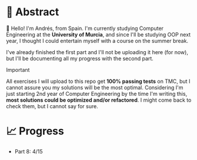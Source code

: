 # 💬 Abstract

👋 Hello! I'm Andrés, from Spain. I'm currently studying Computer Engineering at the **University of Murcia**, and since I'll be studying OOP next year, I thought I could entertain myself with a course on the summer break.

I've already finished the first part and I'll not be uploading it here (for now), but I'll be documenting all my progress with the second part.

> [!IMPORTANT]
> All exercises I will upload to this repo get **100% passing tests** on TMC, but I cannot assure you my solutions will be the most optimal. Considering I'm just starting 2nd year of Computer Engineering by the time I'm writing this, **most solutions could be optimized and/or refactored**. I might come back to check them, but I cannot say for sure.

# 📈 Progress

- Part 8: 4/15
